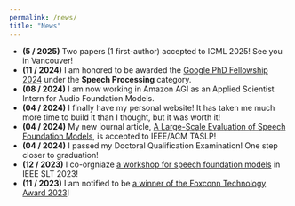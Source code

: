 ```yaml
---
permalink: /news/
title: "News"
---
```


- **(5 / 2025)** Two papers (1 first-author) accepted to ICML 2025! See you in Vancouver!
- **(11 / 2024)** I am honored to be awarded the [Google PhD Fellowship 2024](https://research.google/programs-and-events/phd-fellowship/recipients/) under the **Speech Processing** category.
- **(08 / 2024)** I am now working in Amazon AGI as an Applied Scientist Intern for Audio Foundation Models.
- **(04 / 2024)** I finally have my personal website! It has taken me much more time to build it than I thought, but it was worth it!
- **(04 / 2024)** My new journal article, [A Large-Scale Evaluation of Speech Foundation Models](https://arxiv.org/abs/2404.09385), is accepted to IEEE/ACM TASLP!
- **(04 / 2024)** I passed my Doctoral Qualification Examination! One step closer to graduation!
- **(12 / 2023)** I co-orgniaze [a workshop for speech foundation models](https://sites.google.com/g.ntu.edu.tw/sparks/about) in IEEE SLT 2023!
- **(11 / 2023)** I am notified to be [a winner of the Foxconn Technology Award 2023](https://www.facebook.com/foxconnscholarship/posts/pfbid02EAcfpLwVHVeCEs3R8KjujDBs9EVVeG3QCS2AfVHJuJVWkTE9dKsKhLs4uigtJanpl?locale=zh_TW)!
